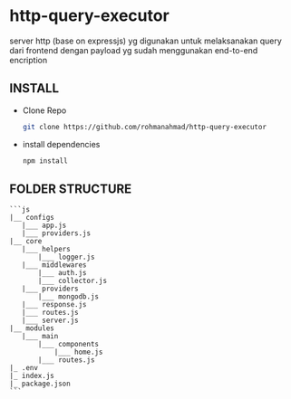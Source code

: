 # http-query-executor
server http (base on expressjs) yg digunakan untuk melaksanakan query dari frontend dengan payload yg sudah menggunakan end-to-end encription

## INSTALL
- Clone Repo

    ```bash
    git clone https://github.com/rohmanahmad/http-query-executor
    ```
- install dependencies

    ```bash
    npm install
    ```

## FOLDER STRUCTURE

    ```js
    |__ configs
       |___ app.js
       |___ providers.js
    |__ core
       |___ helpers
           |___ logger.js
       |___ middlewares
           |___ auth.js
           |___ collector.js
       |___ providers
           |___ mongodb.js
       |___ response.js
       |___ routes.js
       |___ server.js
    |__ modules
       |___ main
           |___ components
               |___ home.js
           |___ routes.js
    |_ .env
    |_ index.js
    |_ package.json
    ```